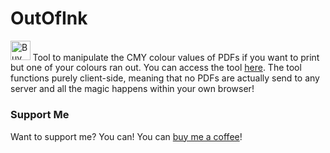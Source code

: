 # OutOfInk
<a href="https://www.buymeacoffee.com/cptwesley" target="_blank"><img src="https://www.buymeacoffee.com/assets/img/guidelines/download-assets-sm-1.svg" alt="Buy Me A Coffee" style="height: 31.5px" ></a>
Tool to manipulate the CMY colour values of PDFs if you want to print but one of your colours ran out. You can access the tool [here](https://cptwesley.github.io/OutOfInk/).
The tool functions purely client-side, meaning that no PDFs are actually send to any server and all the magic happens within your own browser!

### Support Me
Want to support me? You can! You can [buy me a coffee](https://www.buymeacoffee.com/cptwesley)!